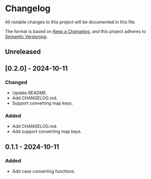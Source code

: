 # Changelog

All notable changes to this project will be documented in this file.

The format is based on [Keep a Changelog](https://keepachangelog.com/en/1.0.0/), and this project
adheres to [Semantic Versioning](https://semver.org/spec/v2.0.0.html).

## **Unreleased**

## [0.2.0] - 2024-10-11

### Changed
- Update README.
- Add CHANGELOG.md.
- Support converting map keys.

### Added

- Add CHANGELOG.md.
- Add support converting map keys.


## **0.1.1** - 2024-10-11

### Added

- Add case converting functions.
